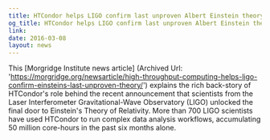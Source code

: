 ```yaml
---
title: HTCondor helps LIGO confirm last unproven Albert Einstein theory
og_title: HTCondor helps LIGO confirm last unproven Albert Einstein theory
link: 
date: 2016-03-08
layout: news
---
```


This  [Morgridge Institute news article] (Archived Url: 'https://morgridge.org/newsarticle/high-throughput-computing-helps-ligo-confirm-einsteins-last-unproven-theory/') explains the rich back-story of HTCondor's role behind the recent announcement that scientists from the Laser Interferometer Gravitational-Wave Observatory (LIGO) unlocked the final door to Einstein's Theory of Relativity. More than 700 LIGO scientists have used HTCondor to run complex data analysis workflows, accumulating 50 million core-hours  in the past six months alone. 
